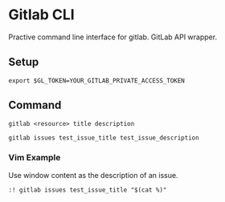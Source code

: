 
Gitlab CLI
=================
Practive command line interface for gitlab. GitLab API wrapper.

Setup
--------------
`export $GL_TOKEN=YOUR_GITLAB_PRIVATE_ACCESS_TOKEN`

Command
--------------

`gitlab <resource> title description`

`gitlab issues test_issue_title test_issue_description`

### Vim Example

Use window content as the description of an issue.

`:! gitlab issues test_issue_title "$(cat %)"`
